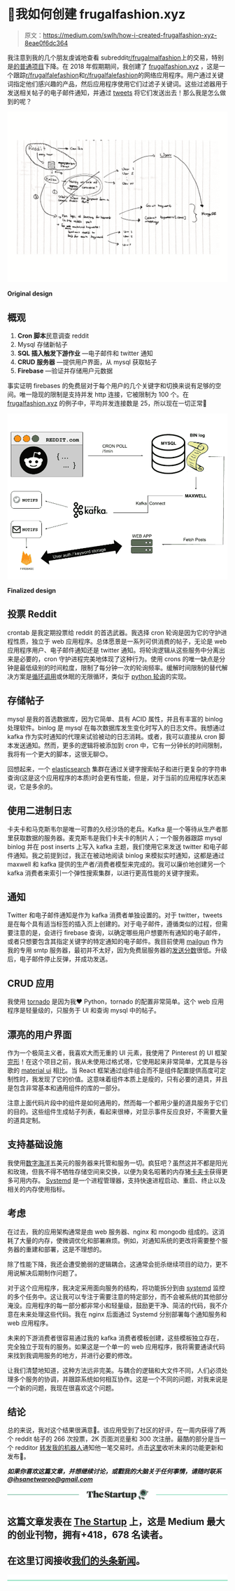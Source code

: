 # 💸我如何创建 frugalfashion.xyz

> 原文：<https://medium.com/swlh/how-i-created-frugalfashion-xyz-8eae0f6dc364>

我注意到我的几个朋友虔诚地查看 subreddit[r/frugalmalfashion](https://reddit.com/r/frugalmalefashion)上的交易，特别是[的普通项目](https://en.wikipedia.org/wiki/Common_Projects)下降。在 2018 年假期期间，我创建了 [frugalfashion.xyz](https://frugalfashion.xyz) ，这是一个跟踪[r/frugalfalefashion](https://www.reddit.com/r/frugalmalefashion)和[r/frugalfalefashion](https://www.reddit.com/r/frugalfemalefashion)的网络应用程序。用户通过关键词指定他们感兴趣的产品，然后应用程序使用它们过滤子关键词。这些过滤器用于发送相关帖子的电子邮件通知，并通过 [tweets](https://twitter.com/rfrugalfashion) 将它们发送出去！那么我是怎么做到的呢？

![](img/1d3a7c1d495a1a802f50de1c4621a15a.png)

**Original design**

## 概观

1.  **Cron 脚本**民意调查 reddit
2.  Mysql 存储新帖子
3.  **SQL 插入触发下游作业** —电子邮件和 twitter 通知
4.  **CRUD 服务器** —提供用户界面，从 mysql 获取帖子
5.  **Firebase** —验证并存储用户元数据

事实证明 firebases 的免费层对于每个用户的几个关键字和切换来说有足够的空间。唯一隐现的限制是支持并发 http 连接，它被限制为 100 个。在 [frugalfashion.xyz](https://frugalfashion.xyz) 的例子中，平均并发连接数是 25，所以现在一切正常🤞

![](img/edd2ac1f612a348a58c8448b15a22c36.png)

**Finalized design**

## 投票 Reddit

crontab 是我定期投票给 reddit 的首选武器。我选择 cron 轮询是因为它的守护进程性质，独立于 web 应用程序。总体愿景是一系列可供消费的帖子，无论是 web 应用程序用户、电子邮件通知还是 twitter 通知。将轮询逻辑从这些服务中分离出来是必要的，cron 守护进程完美地体现了这种行为。使用 crons 的唯一缺点是分钟是最低级别的时间粒度，限制了每分钟一次的轮询频率。缓解时间限制的替代解决方案是[循环调用](https://twistedmatrix.com/documents/9.0.0/api/twisted.internet.task.LoopingCall.html)或休眠的无限循环，类似于 [python 轮询](https://github.com/justiniso/polling/blob/master/polling.py#L100)的实现。

## 存储帖子

mysql 是我的首选数据库，因为它简单、具有 ACID 属性，并且有丰富的 binlog 处理软件。binlog 是 mysql 在每次数据库发生变化时写入的日志文件。我想通过 kafka 作为实时通知的代理来试验被动的日志消耗。或者，我可以直接从 cron 脚本发送通知。然而，更多的逻辑将被添加到 cron 中，它有一分钟长的时间限制，我将有一个更大的脚本，这很无聊😊。

回想起来，一个 [elasticsearch](https://www.elastic.co/products/elasticsearch) 集群在通过关键字搜索帖子和进行更复杂的字符串查询(这是这个应用程序的本质)时会更有性能，但是，对于当前的应用程序状态来说，它是多余的。

## 使用二进制日志

卡夫卡和马克斯韦尔是唯一可靠的久经沙场的老兵。Kafka 是一个等待从生产者那里获取数据的服务器。麦克斯韦是我们卡夫卡的制片人；一个服务器跟踪 mysql binlog 并在 post inserts 上写入 kafka 主题，我们使用它来发送 twitter 和电子邮件通知。我之前提到过，我正在被动地阅读 binlog 来模拟实时通知，这都是通过 maxwell 和 kafka 提供的生产者/消费者模型来完成的。我可以廉价地创建另一个 kafka 消费者来索引一个弹性搜索集群，以进行更高性能的关键字搜索。

## 通知

Twitter 和电子邮件通知是作为 kafka 消费者单独设置的。对于 twitter，tweets 是在每个具有适当标签的插入页上创建的。对于电子邮件，遵循类似的过程，但需要注意的是，会进行 firebase 查询，以确定哪些用户想要所有通知的电子邮件，或者只想要包含其指定关键字的特定通知的电子邮件。我目前使用 [mailgun](https://www.mailgun.com/) 作为我的专用 smtp 服务器，最初并不太好，因为免费层服务器的[发送分数](https://help.returnpath.com/hc/en-us/articles/220569187-What-is-Sender-Score-and-how-is-it-calculated-)很低。升级后，电子邮件停止反弹，并成功发送。

## CRUD 应用

我使用 [tornado](https://www.tornadoweb.org/en/stable/) 是因为我❤ Python，tornado 的配置非常简单。这个 web 应用程序是轻量级的，只服务于 UI 和查询 mysql 中的帖子。

## 漂亮的用户界面

作为一个极简主义者，我喜欢大而无重的 UI 元素，我使用了 Pinterest 的 UI 框架[完形](https://pinterest.github.io/gestalt/)！在这个项目之前，我从未使用过格式塔，它使用起来非常简单，尤其是与谷歌的 [material ui](https://material-ui.com/) 相比。当 React 框架通过组件组合而不是组件配置提供高度可定制性时，我发现了它的价值。这意味着组件本质上是瘦的，只有必要的道具，并且是包含非常基本和通用组件的库的一部分。

注意上面代码片段中的组件是如何通用的，然而每一个都用少量的道具服务于它们的目的。这些组件生成帖子列表，看起来很棒，对显示事件反应良好，不需要大量的道具定制。

## 支持基础设施

我使用[数字海洋](https://www.digitalocean.com/pricing/)五美元的服务器来托管和服务一切。疯狂吧？虽然这并不都是阳光和玫瑰，但我不得不牺牲存储空间来交换，以便为臭名昭著的内存猪[卡夫卡](https://kafka.apache.org/)获得更多可用内存。 [Systemd](https://www.freedesktop.org/software/systemd/man/systemd.html) 是一个进程管理器，支持快速进程启动、重启、终止以及相关的内存使用指标。

## 考虑

在过去，我的应用架构通常是由 web 服务器、nginx 和 mongodb 组成的。这消耗了大量的内存，使微调优化和部署麻烦。例如，对通知系统的更改将需要整个服务器的重建和部署，这是不理想的。

除了性能下降，我还会遭受脆弱的逻辑耦合。这通常会扼杀继续项目的动力，更不用说解决后期制作问题了。

对于这个应用程序，我决定采用面向服务的结构，将功能拆分到由 [systemd](https://www.freedesktop.org/software/systemd/man/systemd.html#) 监控的多个任务中。这让我可以专注于需要注意的特定部分，而不会被系统的其他部分淹没。应用程序的每一部分都非常小和轻量级，鼓励更干净、简洁的代码，我不介意在未来处理这些代码。我在 nginx 后面通过 Systemd 分别部署每个通知服务和 web 应用程序。

未来的下游消费者很容易通过我的 kafka 消费者模板创建，这些模板独立存在，完全独立于现有的服务。如果这是一个单一的 web 应用程序，我将需要通读代码来找到我调用服务的地方，并进行必要的修改。

让我们清楚地知道，这种方法远非完美。与耦合的逻辑和大文件不同，人们必须处理多个服务的协调，并跟踪系统如何相互协作。这是一个不同的问题，对我来说是一个新的问题，我现在很喜欢这个问题。

## 结论

总的来说，我对这个结果很满意🤗。该应用受到了社区的好评，在一周内获得了两个 reddit 帖子的 266 次投票，2K 页面浏览量和 300 次注册。最酷的部分是当一个 redditor [转发我的机器人](https://twitter.com/aarbypls/status/1087867053082640384)通知他一笔交易时。点击[这里](https://www.reddit.com/r/frugalmalefashion/comments/addsmp/get_notifications_filter_posts_here_on/)收听未来的功能更新和发布💪。

***如果你喜欢这篇文章，并想继续讨论，或戳我的大脑关于任何事情，请随时联系@***[***ihsanetwaroo@gmail.com***](mailto:ihsanetwaroo@gmail.com)

[![](img/308a8d84fb9b2fab43d66c117fcc4bb4.png)](https://medium.com/swlh)

## 这篇文章发表在 [The Startup](https://medium.com/swlh) 上，这是 Medium 最大的创业刊物，拥有+418，678 名读者。

## 在这里订阅接收[我们的头条新闻](http://growthsupply.com/the-startup-newsletter/)。

[![](img/b0164736ea17a63403e660de5dedf91a.png)](https://medium.com/swlh)